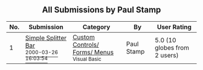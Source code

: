 ﻿<div align="center">

## All Submissions by Paul Stamp

</div>

No.  | Submission | Category | By   | User Rating
---- | ---------- | -------- | ---- | -----------
1 | [Simple Splitter Bar<br /><sup>2000-03-26 16:03:54</sup>](https://github.com/Planet-Source-Code/paul-stamp-simple-splitter-bar__1-8486) | [Custom Controls/ Forms/  Menus<br /><sup>Visual Basic</sup>](../ByCategory/custom-controls-forms-menus__1-4.md) | Paul Stamp | 5.0 (10 globes from 2 users)
